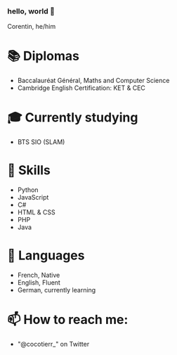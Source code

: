 ### hello, world 👋

Corentin, he/him

# 📚 Diplomas 

- Baccalauréat Général, Maths and Computer Science
- Cambridge English Certification: KET & CEC

# 🎓 Currently studying 

- BTS SIO (SLAM)

# 🚀 Skills 

- Python
- JavaScript
- C#
- HTML & CSS
- PHP
- Java

# 💬 Languages

- French, Native
- English, Fluent
- German, currently learning

# 📫 How to reach me:

- "@cocotierr_" on Twitter


<!--
**corentinglm/corentinglm** is a ✨ _special_ ✨ repository because its `README.md` (this file) appears on your GitHub profile.

Here are some ideas to get you started:

- 🔭 I’m currently working on ...
- 🌱 I’m currently learning ...
- 👯 I’m looking to collaborate on ...
- 🤔 I’m looking for help with ...
- 💬 Ask me about ...
- 📫 How to reach me: ...
- 😄 Pronouns: ...
- ⚡ Fun fact: ...
-->
